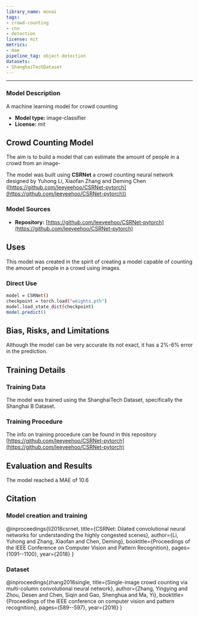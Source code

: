 ```yaml
---
library_name: monai
tags:
- crowd-counting
- cnn
- detection
license: mit
metrics:
- mae
pipeline_tag: object-detection
datasets:
- ShanghaiTechDataset
---
```

---

### Model Description
A machine learning model for crowd counting

- **Model type:** image-classifier
- **License:** mit

## Crowd Counting Model
The aim is to build a model that can estimate the amount of people in a crowd from an image-

The model was built using **CSRNet** a  crowd counting neural network designed by Yuhong Li, Xiaofan Zhang and Deming Chen ([https://github.com/leeyeehoo/CSRNet-pytorch](https://github.com/leeyeehoo/CSRNet-pytorch))

### Model Sources 

- **Repository:** [https://github.com/leeyeehoo/CSRNet-pytorch](https://github.com/leeyeehoo/CSRNet-pytorch)

## Uses

This model was created in the spirit of creating a model capable of counting the amount of people in a crowd using images.

### Direct Use

```bash
model = CSRNet()
checkpoint = torch.load("weights.pth")
model.load_state_dict(checkpoint)
model.predict()

```

## Bias, Risks, and Limitations

Although the model can be very accurate its not exact, it has a 2%-6% error in the prediction.

## Training Details

### Training Data

The model was trained using the ShanghaiTech Dataset, specifically the Shanghai B Dataset.

### Training Procedure

The info on training procedure can be found in this repository [https://github.com/leeyeehoo/CSRNet-pytorch](https://github.com/leeyeehoo/CSRNet-pytorch)

## Evaluation and Results

The model reached a MAE of 10.6

## Citation

### Model creation and training

@inproceedings{li2018csrnet,
  title={CSRNet: Dilated convolutional neural networks for understanding the highly congested scenes},
  author={Li, Yuhong and Zhang, Xiaofan and Chen, Deming},
  booktitle={Proceedings of the IEEE Conference on Computer Vision and Pattern Recognition},
  pages={1091--1100},
  year={2018}
}

### Dataset

@inproceedings{zhang2016single,
  title={Single-image crowd counting via multi-column convolutional neural network},
  author={Zhang, Yingying and Zhou, Desen and Chen, Siqin and Gao, Shenghua and Ma, Yi},
  booktitle={Proceedings of the IEEE conference on computer vision and pattern recognition},
  pages={589--597},
  year={2016}
}